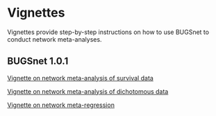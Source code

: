 # Vignettes

Vignettes provide step-by-step instructions on how to use BUGSnet to conduct network meta-analyses.

## BUGSnet 1.0.1

[Vignette on network meta-analysis of survival data](survival.html)

[Vignette on network meta-analysis of dichotomous data](dichotomous.html)

[Vignette on network meta-regression](meta-regression.html)
